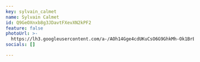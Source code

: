 ```yaml
---
key: sylvain_calmet
name: Sylvain Calmet
id: Q9GeOXnxb8g3JDavtFXevXN2kPF2
feature: false
photoUrl: >-
  https://lh3.googleusercontent.com/a-/AOh14Gge4cdUKuCsO6G9GhkMh-Ok1BrEltxbgKNh_9NKdg
socials: []

---
```


